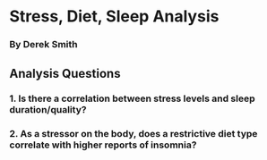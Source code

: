 # Stress, Diet, Sleep Analysis

### By Derek Smith



## Analysis Questions

### 1. Is there a correlation between stress levels and sleep duration/quality?

### 2. As a stressor on the body, does a restrictive diet type correlate with higher reports of insomnia?
